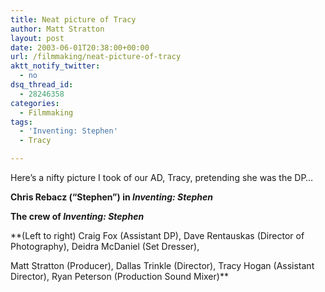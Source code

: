 ```yaml
---
title: Neat picture of Tracy
author: Matt Stratton
layout: post
date: 2003-06-01T20:38:00+00:00
url: /filmmaking/neat-picture-of-tracy
aktt_notify_twitter:
  - no
dsq_thread_id:
  - 28246358
categories:
  - Filmmaking
tags:
  - 'Inventing: Stephen'
  - Tracy

---
```

Here&#8217;s a nifty picture I took of our AD, Tracy, pretending she was the DP&#8230;

**Chris Rebacz (&#8220;Stephen&#8221;) in _Inventing: Stephen_**

**The crew of _Inventing: Stephen_**
  
**(Left to right) Craig Fox (Assistant DP), Dave Rentauskas (Director of Photography), Deidra McDaniel (Set Dresser),
  
Matt Stratton (Producer), Dallas Trinkle (Director), Tracy Hogan (Assistant Director), Ryan Peterson (Production Sound Mixer)**